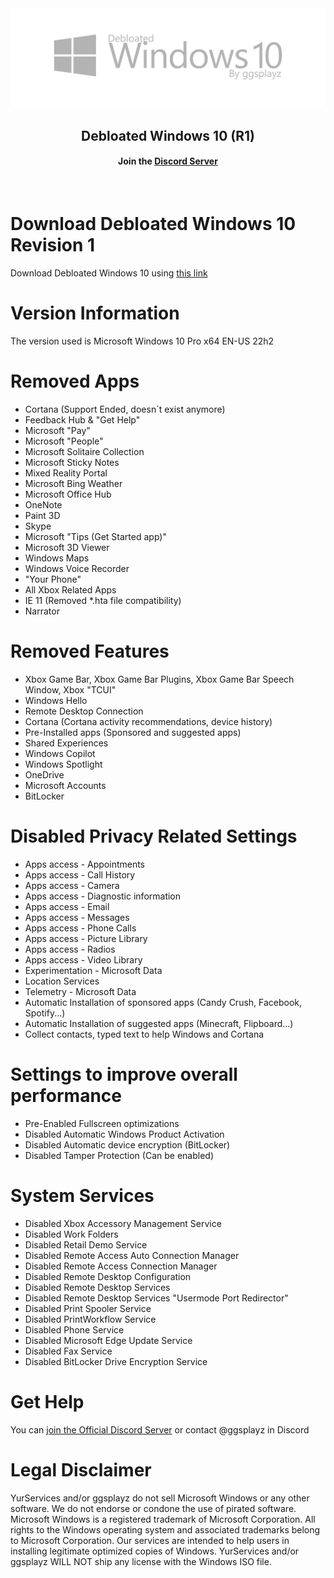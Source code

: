<div align=center>
  <img src="https://github.com/ggsplayz/Debloated-Windows10/blob/main/Resources/Gray.png?raw=true" alt="realimg">

  ## Debloated Windows 10 (R1)
  #### Join the [Discord Server](https://discord.gg/U9DC7bAh9d)
  
</div>
<br>

# Download Debloated Windows 10 Revision 1
Download Debloated Windows 10 using [this link](https://drive.google.com/file/d/1ruO6ufzmLOYMfXFjuY9yh73Chrhh7lEj/view?usp=sharing)

# Version Information
The version used is Microsoft Windows 10 Pro x64 EN-US 22h2

# Removed Apps
- Cortana (Support Ended, doesn´t exist anymore)
- Feedback Hub & "Get Help"
- Microsoft "Pay"
- Microsoft "People"
- Microsoft Solitaire Collection
- Microsoft Sticky Notes
- Mixed Reality Portal
- Microsoft Bing Weather
- Microsoft Office Hub
- OneNote
- Paint 3D
- Skype
- Microsoft "Tips (Get Started app)"
- Microsoft 3D Viewer
- Windows Maps
- Windows Voice Recorder
- "Your Phone"
- All Xbox Related Apps
- IE 11 (Removed *.hta file compatibility)
- Narrator

# Removed Features
- Xbox Game Bar, Xbox Game Bar Plugins, Xbox Game Bar Speech Window, Xbox "TCUI"
- Windows Hello
- Remote Desktop Connection
- Cortana (Cortana activity recommendations, device history)
- Pre-Installed apps (Sponsored and suggested apps)
- Shared Experiences
- Windows Copilot
- Windows Spotlight
- OneDrive
- Microsoft Accounts
- BitLocker

# Disabled Privacy Related Settings
- Apps access - Appointments
- Apps access - Call History
- Apps access - Camera
- Apps access - Diagnostic information
- Apps access - Email
- Apps access - Messages
- Apps access - Phone Calls
- Apps access - Picture Library
- Apps access - Radios
- Apps access - Video Library
- Experimentation - Microsoft Data
- Location Services
- Telemetry - Microsoft Data
- Automatic Installation of sponsored apps (Candy Crush, Facebook, Spotify...)
- Automatic Installation of suggested apps (Minecraft, Flipboard...)
- Collect contacts, typed text to help Windows and Cortana

# Settings to improve overall performance
- Pre-Enabled Fullscreen optimizations
- Disabled Automatic Windows Product Activation
- Disabled Automatic device encryption (BitLocker)
- Disabled Tamper Protection (Can be enabled)

# System Services
- Disabled Xbox Accessory Management Service
- Disabled Work Folders
- Disabled Retail Demo Service
- Disabled Remote Access Auto Connection Manager
- Disabled Remote Access Connection Manager
- Disabled Remote Desktop Configuration
- Disabled Remote Desktop Services
- Disabled Remote Desktop Services "Usermode Port Redirector"
- Disabled Print Spooler Service
- Disabled PrintWorkflow Service
- Disabled Phone Service
- Disabled Microsoft Edge Update Service
- Disabled Fax Service
- Disabled BitLocker Drive Encryption Service

# Get Help
You can [join the Official Discord Server](https://discord.gg/U9DC7bAh9d) or contact @ggsplayz in Discord

# Legal Disclaimer
YurServices and/or ggsplayz do not sell Microsoft Windows or any other software. We do not endorse or condone
the use of pirated software. Microsoft Windows is a registered trademark of Microsoft Corporation. All rights
to the Windows operating system and associated trademarks belong to Microsoft Corporation. Our services are
intended to help users in installing legitimate optimized copies of Windows. YurServices and/or ggsplayz WILL
NOT ship any license with the Windows ISO file.
